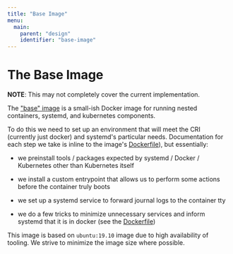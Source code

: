 ```yaml
---
title: "Base Image"
menu:
  main:
    parent: "design"
    identifier: "base-image"
---
```

# The Base Image

**NOTE**: This may not completely cover the current implementation.

The ["base" image][base image] is a small-ish Docker image for running
nested containers, systemd, and kubernetes components.

To do this we need to set up an environment that will meet the CRI 
(currently just docker) and systemd's particular needs. Documentation for each
step we take is inline to the image's [Dockerfile][dockerfile]),
but essentially:

- we preinstall tools / packages expected by systemd / Docker / Kubernetes other
than Kubernetes itself

- we install a custom entrypoint that allows us to perform some actions before
the container truly boots

- we set up a systemd service to forward journal logs to the container tty

- we do a few tricks to minimize unnecessary services and inform systemd that it
is in docker (see the [Dockerfile][dockerfile])

This image is based on `ubuntu:19.10` image
due to high availability of tooling.
We strive to minimize the image size where possible.

[base image]: https://sigs.k8s.io/kind/images/base
[dockerfile]: https://sigs.k8s.io/kind/images/base/Dockerfile
